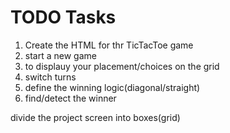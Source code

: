 # TODO Tasks

1. Create the HTML for thr TicTacToe game
2. start a new game
3. to displauy your placement/choices on the grid
4. switch turns
5. define the winning logic(diagonal/straight)
6. find/detect the winner

divide the project screen into boxes(grid)
